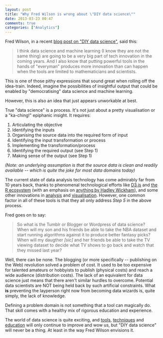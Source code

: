 ```yaml
---
layout: post
title: "Why Fred Wilson is wrong about \"DIY data science\""
date: 2013-03-23 00:47
comments: true
categories: ["Analytics"]
---
```


Fred Wilson, in a recent [blog post on "DIY data science"](http://www.avc.com/a_vc/2013/03/diy-data-science.html), said this:

> I think data science and machine learning (I know they are not the same thing) are going to be a very big part of tech innovation in the coming years. And I also know that putting powerful tools in the hands of "everyman" produces more innovation than can happen when the tools are limited to mathematicians and scientists.

This is one of those pithy expressions that sound great when rolling off the idea-train. Indeed, imagine the possibilities of insightful output that could be enabled by "democratising" data science and machine learning.

However, this is also an idea that just appears unworkable at best.

True "data science" is a process. It's not just about a pretty visualisation or a "ka-ching!" epiphanic insight. It requires:

1. Articulating the objective
2. Identifying the inputs
3. Organising the source data into the required form of input
4. Identifying the input transformation or process
5. Implementing the transformation/process
6. Identifying the required output (see Step 1)
7. Making sense of the output (see Step 1)

*(Note: an underlying assumption is that the source data is clean and readily available -- which is quite the joke for most data domains today)*

The current state of data analysis technology has come admirably far from 10 years back, thanks to phenomenal technological efforts like [D3.js](http://d3js.org/) and [the R ecosystem](http://www.r-bloggers.com/) (with an emphasis on [anything by Hadley Wickham](https://github.com/hadley)), and some other innovations in [analysis](http://continuum.io/wakari.html) and [visualisation](http://www.creativebloq.com/design-tools/data-visualisation-712402). However, one common factor in all of these tools is that they all only address *Step 5* in the above process.

Fred goes on to say:

> So what is the Tumblr or Blogger or Wordpress of data science? When will my son and his friends be able to take the NBA dataset and start running algorithms against it to produce better fantasy picks? When will my daugther *\[sic\]* and her friends be able to take the TV viewing dataset to decide what TV shows to go back and watch that they missed last year?

Well, there can be none. The blogging (or more specifically -- publishing on the Web) revolution solved a problem of cost. It used to be too expensive for talented amateurs or hobbyists to publish (physical costs) and reach a wide audience (distribution costs). The lack of an equivalent for data science just means that there aren't similar hurdles to overcome. Potential data scientists are NOT being held back by such artificial constraints. What **is** preventing the layperson right now from becoming data wizards is, quite simply, the lack of knowledge.

Defining a problem domain is not something that a tool can magically do. That skill comes with a healthy mix of rigorous education and experience.

The world of data science is quite exciting, and [tools](http://gigaom.com/2012/12/18/a-programmers-guide-to-big-data-12-tools-to-know/), [techniques](http://conductrics.com/data-science-resources/) and [education](http://schoolofdata.org/handbook/courses/) will only continue to improve and wow us, but "DIY data science" will never be a thing. At least in the way Fred Wilson envisions it.
